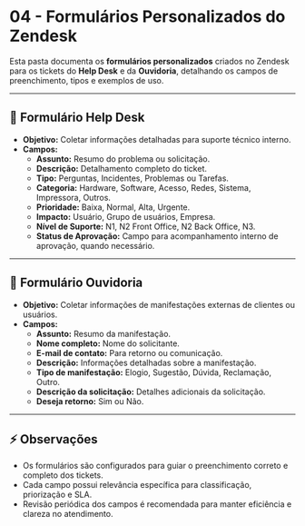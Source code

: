# 04 - Formulários Personalizados do Zendesk

Esta pasta documenta os **formulários personalizados** criados no Zendesk para os tickets do **Help Desk** e da **Ouvidoria**, detalhando os campos de preenchimento, tipos e exemplos de uso.

---

## 📂 Formulário Help Desk
- **Objetivo:** Coletar informações detalhadas para suporte técnico interno.
- **Campos:**
  - **Assunto:** Resumo do problema ou solicitação.
  - **Descrição:** Detalhamento completo do ticket.
  - **Tipo:** Perguntas, Incidentes, Problemas ou Tarefas.
  - **Categoria:** Hardware, Software, Acesso, Redes, Sistema, Impressora, Outros.
  - **Prioridade:** Baixa, Normal, Alta, Urgente.
  - **Impacto:** Usuário, Grupo de usuários, Empresa.
  - **Nível de Suporte:** N1, N2 Front Office, N2 Back Office, N3.
  - **Status de Aprovação:** Campo para acompanhamento interno de aprovação, quando necessário.

---

## 📂 Formulário Ouvidoria
- **Objetivo:** Coletar informações de manifestações externas de clientes ou usuários.
- **Campos:**
  - **Assunto:** Resumo da manifestação.
  - **Nome completo:** Nome do solicitante.
  - **E-mail de contato:** Para retorno ou comunicação.
  - **Descrição:** Informações detalhadas sobre a manifestação.
  - **Tipo de manifestação:** Elogio, Sugestão, Dúvida, Reclamação, Outro.
  - **Descrição da solicitação:** Detalhes adicionais da solicitação.
  - **Deseja retorno:** Sim ou Não.

---

## ⚡ Observações
- Os formulários são configurados para guiar o preenchimento correto e completo dos tickets.
- Cada campo possui relevância específica para classificação, priorização e SLA.
- Revisão periódica dos campos é recomendada para manter eficiência e clareza no atendimento.
